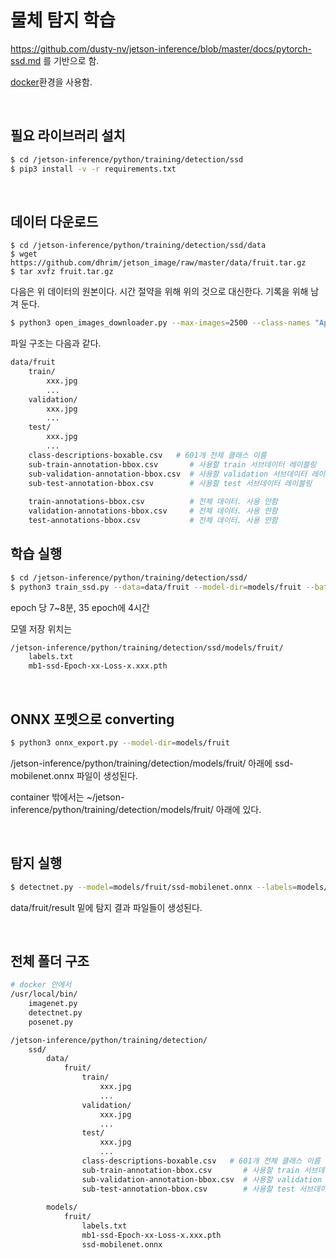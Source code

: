 
# 물체 탐지 학습

https://github.com/dusty-nv/jetson-inference/blob/master/docs/pytorch-ssd.md 를 기반으로 함.

[docker](jetson_inference/setup_by_docker.md)환경을 사용함.

<br>


## 필요 라이브러리 설치

```bash
$ cd /jetson-inference/python/training/detection/ssd
$ pip3 install -v -r requirements.txt
```

<br>

## 데이터 다운로드

```
$ cd /jetson-inference/python/training/detection/ssd/data
$ wget https://github.com/dhrim/jetson_image/raw/master/data/fruit.tar.gz
$ tar xvfz fruit.tar.gz
```

다음은 위 데이터의 원본이다. 시간 절약을 위해 위의 것으로 대신한다. 기록을 위해 남겨 둔다.
```bash
$ python3 open_images_downloader.py --max-images=2500 --class-names "Apple,Orange,Banana,Strawberry,Grape,Pear,Pineapple,Watermelon" --data=data/fruit
```

파일 구조는 다음과 같다.

```bash
data/fruit
    train/
        xxx.jpg
        ...
    validation/
        xxx.jpg
        ...
    test/
        xxx.jpg
        ...
    class-descriptions-boxable.csv   # 601개 전체 클래스 이름
    sub-train-annotation-bbox.csv       # 사용할 train 서브데이터 레이블링
    sub-validation-annotation-bbox.csv  # 사용할 validation 서브데이터 레이블링
    sub-test-annotation-bbox.csv        # 사용할 test 서브데이터 레이블링
    
    train-annotations-bbox.csv          # 전체 데이터. 사용 안함
    validation-annotations-bbox.csv     # 전체 데이터. 사용 안함
    test-annotations-bbox.csv           # 전체 데이터. 사용 안함

```


## 학습 실행

```bash
$ cd /jetson-inference/python/training/detection/ssd/
$ python3 train_ssd.py --data=data/fruit --model-dir=models/fruit --batch-size=4 --epochs=30
```

epoch 당 7~8분, 35 epoch에 4시간

모델 저장 위치는 

```bash
/jetson-inference/python/training/detection/ssd/models/fruit/
	labels.txt
	mb1-ssd-Epoch-xx-Loss-x.xxx.pth
```

<br>

## ONNX 포멧으로 converting

```bash
$ python3 onnx_export.py --model-dir=models/fruit
```

/jetson-inference/python/training/detection/models/fruit/ 아래에 
ssd-mobilenet.onnx 파일이 생성된다.

container 밖에서는 ~/jetson-inference/python/training/detection/models/fruit/ 아래에 있다.

<br>

## 탐지 실행

```bash
$ detectnet.py --model=models/fruit/ssd-mobilenet.onnx --labels=models/fruit/labels.txt --input-blob=input_0 --output-cvg=scores --output-bbox=boxes data/fruit/test/ee8*.jpg data/fruit/result/result_%i.jpg
```

data/fruit/result 밑에 탐지 결과 파일들이 생성된다.

<br>

## 전체 폴더 구조

```bash
# docker 안에서
/usr/local/bin/
	imagenet.py
	detectnet.py
	posenet.py

/jetson-inference/python/training/detection/
	ssd/
		data/
			fruit/
				train/
					xxx.jpg
					...
				validation/
					xxx.jpg
					...
				test/
					xxx.jpg
					...
				class-descriptions-boxable.csv   # 601개 전체 클래스 이름
				sub-train-annotation-bbox.csv       # 사용할 train 서브데이터 레이블링
				sub-validation-annotation-bbox.csv  # 사용할 validation 서브데이터 레이블링
				sub-test-annotation-bbox.csv        # 사용할 test 서브데이터 레이블링
    
		models/
			fruit/
				labels.txt
				mb1-ssd-Epoch-xx-Loss-x.xxx.pth			
				ssd-mobilenet.onnx
```

<br>
